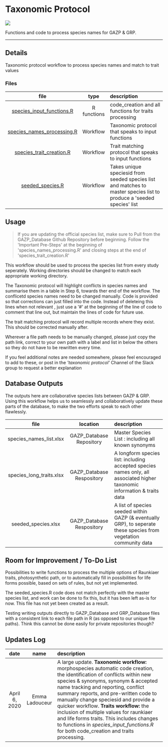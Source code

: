 # Taxonomic Protocol

![](static/dicanthium.jpg)

Functions and code to process species names for GAZP & GRP.

*** 

## Details

Taxonomic protocol workflow to process species names and match to trait values

### Files

| file | type | description |  
| :---: | :---: | :--- |  
| [species_input_functions.R](R/species_input_functions.R) | R functions | code_creation and all functions for traits processing |  
| [species_names_processing.R](R/species_names_processing.R) | Workflow | Taxonomic protocol that speaks to input functions |  
| [species_trait_creation.R](R/species_trait_creation.R) | Workflow | Trait matching protocol that speaks to input functions |  
| [seeded_species.R](R/seeded_species.R) | Workflow | Takes unique speciesid from seeded species list and matches to master species list to produce a 'seeded species' list |  


## Usage

> If you are updating the official species list, make sure to Pull from the GAZP_Database Github Repository before beginning. Follow the 'Important Pre-Steps' at the beginning of 'species_names_processing.R' and closing steps at the end of 'species_trait_creation.R' 

This workflow should be used to process the species list from every study seperately. Working directories should be changed to match each appropriate working directory. 

The Taxonomic protocol will highlight conflicts in species names and summarise them in a table in Step 6, towards ther end of the workflow. The conflicetd species names need to be changed manually. Code is provided so that corrections can just filled into the code. Instead of deleteing this lines when not relevant , just use a '#' at the beginning of the line of code to comment that line out, but maintain the lines of code for future use.

The trait matching protocol will record multiple records where they exist. This should be corrected manually after. 

Wherever a file path needs to be manually changed, please just copy the path link, correct to your own path with a label and list in below the others so they do not have to be rewritten every time. 

If you feel additional notes are needed somewhere, please feel encouraged to add to these, or post in the *'taxonomic protocol'* Channel of the Slack group to request a better explanation

## Database Outputs

The outputs here are collaborative species lists between GAZP & GRP. Using this workflow helps us to seamlessly and collaboratively update these parts of the database, to make the two efforts speak to each other flawlessly.

| file | location | description |  
| :---: | :---: | :--- |  
| species_names_list.xlsx| GAZP_Database Repository | Master Species List : including all known synonyms |  
| species_long_traits.xlsx | GAZP_Database Respository | A longform species list: including accepted species names only, all associated higher taxonomic information & traits data |  
| seeded_species.xlsx | GAZP_Database Respository | A list of species seeded within GAZP (& eventually GRP), to seperate these species from vegetation community data | 

## Room for Improvement / To-Do List

Possibilities to write functions to process the multiple options of Raunkiaer traits, photosynthetic path, or to automatically fill in possibilities for life forms possible, based on sets of rules, but not yet implemented.

The seeded_species.R code does not match perfectly with the master species list, and work can be done to fix this, but it has been left as-is for now. This file has not yet been created as a result.

Testing writing outputs directly to GAZP_Database and GRP_Database files with a consistent link to each file path in R (as opposed to our unique file paths). Think this cannot be done easily for private repositories though?


## Updates Log

| date | name | description |  
| :---: | :---: | :--- |  
| April 6, 2020 | Emma Ladouceur | A large update. **Taxonomic workflow:**  morphospecies automatic code creation, the identification of conflicts within new species & synonyms, synonym & accepted name tracking and reporting, conflict summary reports, and pre-written code to manually change speciesid and provide a quicker workflow. **Traits workflow:** the inclusion of multiple values for raunkiaer and life forms traits. This includes changes to functions in *species_input_functions.R* for both code_creation and traits processing.

